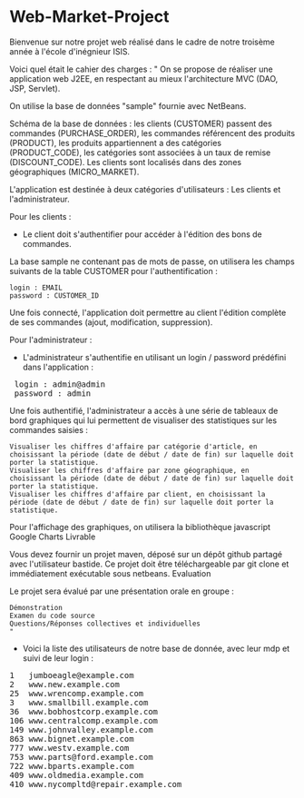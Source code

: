 # Web-Market-Project


Bienvenue sur notre projet web réalisé dans le cadre de notre troisème année à l'école d'inégnieur ISIS.

Voici quel était le cahier des charges : 
" On se propose de réaliser une application web J2EE, en respectant au mieux l'architecture MVC (DAO, JSP, Servlet).

On utilise la base de données "sample" fournie avec NetBeans.

Schéma de la base de données : les clients (CUSTOMER) passent des commandes (PURCHASE_ORDER), les commandes référencent des produits (PRODUCT), les produits appartiennent a des catégories (PRODUCT_CODE), les catégories sont associées à un taux de remise (DISCOUNT_CODE). Les clients sont localisés dans des zones géographiques (MICRO_MARKET).

L'application est destinée à deux catégories d'utilisateurs : Les clients et l'administrateur.

Pour les clients :

- Le client doit s'authentifier pour accéder à l'édition des bons de commandes.

La base sample ne contenant pas de mots de passe, on utilisera les champs suivants de la table CUSTOMER pour l'authentification :

    login : EMAIL
    password : CUSTOMER_ID

Une fois connecté, l'application doit permettre au client l'édition complète de ses commandes (ajout, modification, suppression).

Pour l'administrateur :

- L'administrateur s'authentifie en utilisant un login / password prédéfini dans l'application : 
  
 <pre> login : admin@admin   
 password : admin</pre>

Une fois authentifié, l'administrateur a accès à une série de tableaux de bord graphiques qui lui permettent de visualiser des statistiques sur les commandes saisies :

    Visualiser les chiffres d'affaire par catégorie d'article, en choisissant la période (date de début / date de fin) sur laquelle doit porter la statistique.
    Visualiser les chiffres d'affaire par zone géographique, en choisissant la période (date de début / date de fin) sur laquelle doit porter la statistique.
    Visualiser les chiffres d'affaire par client, en choisissant la période (date de début / date de fin) sur laquelle doit porter la statistique.

Pour l'affichage des graphiques, on utilisera la bibliothèque javascript Google Charts
Livrable

Vous devez fournir un projet maven, déposé sur un dépôt github partagé avec l'utilisateur bastide. Ce projet doit être téléchargeable par git clone et immédiatement exécutable sous netbeans.
Evaluation

Le projet sera évalué par une présentation orale en groupe :

    Démonstration
    Examen du code source
    Questions/Réponses collectives et individuelles
    "
    
- Voici la liste des utilisateurs de notre base de donnée, avec leur mdp et suivi de leur login :
<pre>
1   jumboeagle@example.com	
2   www.new.example.com
25	www.wrencomp.example.com	
3	www.smallbill.example.com	
36	www.bobhostcorp.example.com
106	www.centralcomp.example.com	
149	www.johnvalley.example.com	
863	www.bignet.example.com	
777	www.westv.example.com	
753	www.parts@ford.example.com	
722	www.bparts.example.com	
409 www.oldmedia.example.com	
410 www.nycompltd@repair.example.com

</pre>
